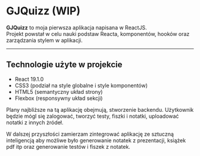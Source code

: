 # GJQuizz (WIP)

**GJQuizz** to moja pierwsza aplikacja napisana w ReactJS.  
Projekt powstał w celu nauki podstaw Reacta, komponentów, hooków oraz zarządzania stylem w aplikacji.

---

## Technologie użyte w projekcie
- React 19.1.0
- CSS3 (podział na style globalne i style komponentów)
- HTML5 (semantyczny układ strony)
- Flexbox (responsywny układ sekcji)

Plany najbliższe na tą aplikację obejmują, stworzenie backendu. Użytkownik będzie mógl się zalogować, tworzyć testy, fiszki i notatki, uploadować notatki z innych żródeł. 

W dalszej przyszłości zamierzam zintegrować aplikację ze sztuczną inteligencją aby możliwe było generowanie notatek z prezentacji, książek pdf itp oraz generowanie testów i fiszek z notatek.